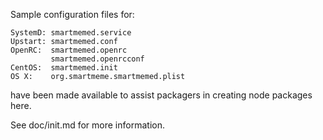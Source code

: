 Sample configuration files for:
```
SystemD: smartmemed.service
Upstart: smartmemed.conf
OpenRC:  smartmemed.openrc
         smartmemed.openrcconf
CentOS:  smartmemed.init
OS X:    org.smartmeme.smartmemed.plist
```
have been made available to assist packagers in creating node packages here.

See doc/init.md for more information.
